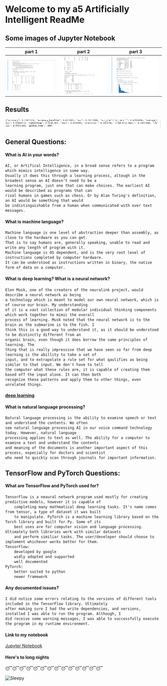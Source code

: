 # Welcome to my a5 Artificially Intelligent ReadMe

## Some images of Jupyter Notebook

| part 1 | part 2 | part 3 |
| --- | --- | --- |
![AI statistics](img/a5_p1.png "AI Stats")|![AI statistics](img/a5_p2.png "AI Stats")|![AI statistics](img/a5_p3.png "AI Stats")|

## Results
![AI statistics](img/a5_p4.png "AI Stats")

## General Questions:

#### What is AI in your words?
    AI, or Artifical Intelligence, in a broad sense refers to a program which mimics intelligence in some way.
    Usually it does this through a learning process, altough in the broadest sense an AI doesn't need to be a 
    learning program, just one that can make choices. The earliest AI would be described as programs that can
    rival humans in games such as chess. Or by Alan Turing's definition, an AI would be something that would
    be indistinguishable from a human when communicated with over text messages.

#### What is machine language?
    Machine language is one level of abstraction deeper than assembly, as close to the hardware as you can get.
    That is to say humans are, generally speaking, unable to read and write any length of program with it.
    Machine language is OS dependent, and is the very root level of instructions completed by computer hardware.
    It can be understood as instructions written in binary, the native form of data on a computer.

#### What is deep learning? What is a neural network?
    Elon Musk, one of the creators of the neuralink project, would describe a neural network as being
    a technology which is meant to model our own neural network, which is of course our brain. My understanding
    of it is a vast collection of modular individual thinking components which work together to mimic the overall
    process of learning. Musk noted that the neural network is to the brain as the submarine is to the fish. I
    think this is a good way to understand it, as it should be understood to be distinctly different from an
    organic brain, even though it does borrow the same principles of learning. The 
    thing that is really impressive that we have seen so far from deep learning is the abillity to take a set of
    input, and to extrapolate a rule set for what qaulifies as being similar to that input. We don't have to tell
    the computer what these rules are, it is capable of creating them based off the input alone. It can then both
    recognize these patterns and apply them to other things, even unrelated things.

#### [deep learning](https://www.youtube.com/watch?v=X0oSKFUnEXc "Robot Brain") 

#### What is natural language processing?
    Natural language processing is the ability to examine speech or text and understand the contents. We often
    see natural language processing AI in our voice command technology today. However, natural language
    processing applies to text as well. The ability for a computer to examine a text and understand the contents
    and meaning of the documents is another important aspect of this process, especially for doctors and scientist
    who need to quickly scan through journals for important information.

## TensorFlow and PyTorch Questions:

#### What are TensorFlow and PyTorch used for?
    TensorFlow is a neaural network program used mostly for creating predictive models, however it is capable of
        completing many mathmatical deep learning tasks. It's name comes from tensor, a type of dataset it was built
        to manipulate. PyTorch is a machine learning library based on the Torch library and built for Py. Some of its
        best uses are for computer vision and language processing. Ultimately both libraries work with similar datasets
        and perform similiar tasks. The user/developer should choose to implement whichever works better for them.
    TensorFlow:
        developed by google
        widly adopted and supported
        well documented
    PyTorch:
        better suited to python
        newer framework

#### Any documented issues?
    I did notice some errors relating to the versions of different tools included in the TensorFlow library. Ultimately
    after making sure I had the write dependencies, and versions, installed I was able to run the program. Although, I 
    did receive some warning messages, I was able to successfully execute the program in my runtime environment.

#### Link to my notebook
[Jupyter Notebook](ai_a5.ipynb "Jupyter Notebook")

#### Here's to long nights
:sleeping::sleeping::sleeping::sleeping::sleeping::sleeping::sleeping::sleeping::sleeping::sleeping::sleeping::sleeping::sleeping::sleeping:     

![Sleepy](https://media.giphy.com/media/xT5LMEMzdKTE2a6xfG/giphy.gif "Sleepy")
        

        
